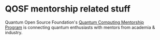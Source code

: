 # QOSF mentorship related stuff

Quantum Open Source Foundation's [Quantum Computing Mentorship Program](https://qosf.org/qc_mentorship/) is connecting quantum enthusiasts with mentors from academia & industry.
